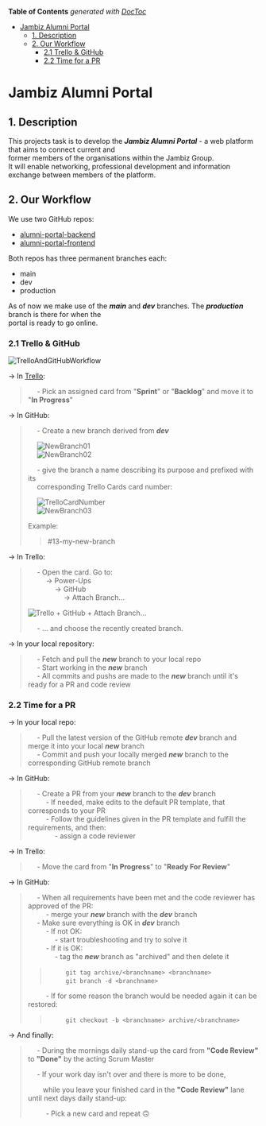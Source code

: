 <!-- START doctoc generated TOC please keep comment here to allow auto update -->
<!-- DON'T EDIT THIS SECTION, INSTEAD RE-RUN doctoc TO UPDATE -->

**Table of Contents** _generated with [DocToc](https://github.com/thlorenz/doctoc)_

- [Jambiz Alumni Portal](#jambiz-alumni-portal)
  - [1. Description](#1-description)
  - [2. Our Workflow](#2-our-workflow)
    - [2.1 Trello & GitHub](#21-trello--github)
    - [2.2 Time for a PR](#22-time-for-a-pr)

<!-- END doctoc generated TOC please keep comment here to allow auto update -->

# Jambiz Alumni Portal

## 1. Description

This projects task is to develop the **_Jambiz Alumni Portal_** - a web platform that aims to connect current and  
former members of the organisations within the Jambiz Group.  
It will enable networking, professional development and information exchange between members of the platform.

## 2. Our Workflow

We use two GitHub repos:

- [alumni-portal-backend](https://github.com/PLUPPERT/alumni-portal-backend)
- [alumni-portal-frontend](https://github.com/PLUPPERT/alumni-portal-frontend)

Both repos has three permanent branches each:

- main
- dev
- production

As of now we make use of the **_main_** and **_dev_** branches. The **_production_** branch is there for when the  
portal is ready to go online.

### 2.1 Trello & GitHub

![TrelloAndGitHubWorkflow](src/resources/diagrams/workflow_trello_and_github_1.0.png "Trello and GitHub workflow")

&rarr; In [Trello](https://trello.com/b/TJcCXBQg/alumni-project):

> &emsp; - Pick an assigned card from "**Sprint**" or "**Backlog**" and move it to "**In Progress**"

&rarr; In GitHub:

> &emsp; - Create a new branch derived from **_dev_**
>
> &emsp; ![NewBranch01](src/resources/images/NewBranch_01.png)  
> &emsp; ![NewBranch02](src/resources/images/NewBranch_02.png)
>
> &emsp; - give the branch a name describing its purpose and prefixed with its  
> &emsp; corresponding Trello Cards card number:
>
> &emsp; ![TrelloCardNumber](src/resources/images/TrelloCardNumber.png)  
> &emsp; ![NewBranch03](src/resources/images/NewBranch_03.png)
>
> Example:
>
> > #13-my-new-branch

&rarr; In Trello:

> &emsp; - Open the card. Go to:  
> &emsp; &emsp; &rarr; Power-Ups  
> &emsp; &emsp; &emsp; &rarr; GitHub  
> &emsp; &emsp; &emsp; &emsp; &rarr; Attach Branch...
>
> ![Trello + GitHub + Attach Branch...](src/resources/images/TrelloGitHub.png)
>
> &emsp; - ... and choose the recently created branch.

&rarr; In your local repository:

> &emsp; - Fetch and pull the **_new_** branch to your local repo  
>  &emsp; - Start working in the **_new_** branch  
>  &emsp; - All commits and pushs are made to the **_new_** branch until it's ready for a PR and code review

### 2.2 Time for a PR

&rarr; In your local repo:

> &emsp; - Pull the latest version of the GitHub remote **_dev_** branch and merge it into your local **_new_** branch  
> &emsp; - Commit and push your locally merged **_new_** branch to the corresponding GitHub remote branch

&rarr; In GitHub:

> &emsp; - Create a PR from your **_new_** branch to the **_dev_** branch  
> &emsp; &emsp; - If needed, make edits to the default PR template, that corresponds to your PR  
> &emsp; &emsp; - Follow the guidelines given in the PR template and fulfill the requirements, and then:  
> &emsp; &emsp; &emsp; - assign a code reviewer

&rarr; In Trello:

> &emsp; - Move the card from "**In Progress**" to "**Ready For Review**"

&rarr; In GitHub:

> &emsp; - When all requirements have been met and the code reviewer has approved of the PR:  
> &emsp; &emsp; - merge your **_new_** branch with the **_dev_** branch  
> &emsp; - Make sure everything is OK in **_dev_** branch  
> &emsp; &emsp; - If not OK:  
> &emsp; &emsp; &emsp; - start troubleshooting and try to solve it  
> &emsp; &emsp; - If it is OK:  
> &emsp; &emsp; &emsp; - tag the **_new_** branch as "archived" and then delete it
>
> > &emsp; &emsp; `git tag archive/<branchname> <branchname>`  
> > &emsp; &emsp; `git branch -d <branchname>`
>
> &emsp; &emsp; - If for some reason the branch would be needed again it can be restored:
>
> > &emsp; &emsp; `git checkout -b <branchname> archive/<branchname>`

&rarr; And finally:

> &emsp; - During the mornings daily stand-up the card from **"Code Review"** to **"Done"** by the acting Scrum Master
> 
> &emsp; - If your work day isn't over and there is more to be done,
> 
> &emsp; &nbsp;&nbsp; while you leave your finished card in the **"Code Review"** lane until next days daily stand-up:
> 
> &emsp; &emsp; - Pick a new card and repeat 🙃
